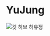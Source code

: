 # YuJung
![깃 허브 허유정](https://user-images.githubusercontent.com/20807197/160446348-eab1be58-091a-40bb-b91b-4344fbacc058.png)
